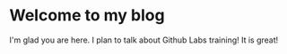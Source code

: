 # Welcome to my blog

I'm glad you are here. I plan to talk about Github Labs training!  It is great!
